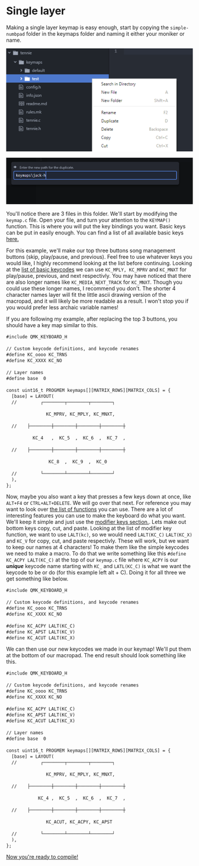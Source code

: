 # Single layer

Making a single layer keymap is easy enough, start by copying the `simple-numbpad` folder in the keymaps folder and naming it either your moniker or name.

![new folder](images/duplicate-test.png)

![naming](images/duplicate.PNG)

You'll notice there are 3 files in this folder. We'll start by modifying the `keymap.c` file. Open your file, and turn your attention to the `KEYMAP()` function. This is where you will put the key bindings you want. Basic keys can be put in easily enough. You can find a list of all available basic keys [here.](https://docs.qmk.fm/#/keycodes_basic)

For this example, we'll make our top three buttons song management buttons (skip, play/pause, and previous). Feel free to use whatever keys you would like, I highly recommend looking at the list before continuing. Looking at the [list of basic keycodes](https://docs.qmk.fm/#/keycodes_basic) we can use `KC_MPLY, KC_MPRV` and `KC_MNXT` for play/pause, previous, and next respectivly. You may have noticed that there are also longer names like `KC_MEDIA_NEXT_TRACK` for `KC_MNXT`. Though you could use these longer names, I recommend you don't. The shorter 4 character names layer will fit the little ascii drawing version of the macropad, and it will likely be more readable as a result. I won't stop you if you would prefer less archaic variable names!

If you are following my example, after replacing the top 3 buttons, you should have a key map similar to this.

```
#include QMK_KEYBOARD_H

// Custom keycode definitions, and keycode renames
#define KC_oooo KC_TRNS
#define KC_XXXX KC_NO

// Layer names
#define base  0

const uint16_t PROGMEM keymaps[][MATRIX_ROWS][MATRIX_COLS] = {
  [base] = LAYOUT(
  //         ┌────────┬────────┬────────┐

               KC_MPRV, KC_MPLY, KC_MNXT,

  //    ├────────┼────────┼────────┼────────┼

          KC_4   ,  KC_5  ,  KC_6  ,  KC_7  ,

  //    ├────────┼────────┼────────┼────────┼

                KC_8  ,  KC_9  ,  KC_0

  //         └────────┴────────┴────────┘
  ),
};
```

Now, maybe you also want a key that presses a few keys down at once, like `ALT+F4` or `CTRL+ALT+DELETE`. We will go over that next. For reference you may want to look over [the list of functions](https://docs.qmk.fm/#/feature_advanced_keycodes) you can use. There are a lot of interesting features you can use to make the keyboard do what you want. We'll keep it simple and just use the [modifier keys section.](https://docs.qmk.fm/#/feature_advanced_keycodes?id=modifier-keys). Lets make out bottom keys copy, cut, and paste. Looking at the list of modifier key function, we want to use `LALT(kc)`, so we would need `LALT(KC_C)` `LALT(KC_X)` and `KC_V` for copy, cut, and paste respectivly. These will work, but we want to keep our names at 4 characters! To make them like the simple keycodes we need to make a macro. To do that we write something like this `#define KC_ACPY LALT(KC_C)` at the top of our `keymap.c` file where `KC_ACPY` is our ***unique*** keycode name starting with `KC_` and `LATL(KC_C)` is what we want the keycode to be or do (for this example left alt + C). Doing it for all three we get something like below.

```
#include QMK_KEYBOARD_H

// Custom keycode definitions, and keycode renames
#define KC_oooo KC_TRNS
#define KC_XXXX KC_NO

#define KC_ACPY LALT(KC_C)
#define KC_APST LALT(KC_V)
#define KC_ACUT LALT(KC_X)

```

We can then use our new keycodes we made in our keymap! We'll put them at the bottom of our macropad.  The end result should look something like this.

```
#include QMK_KEYBOARD_H

// Custom keycode definitions, and keycode renames
#define KC_oooo KC_TRNS
#define KC_XXXX KC_NO

#define KC_ACPY LALT(KC_C)
#define KC_APST LALT(KC_V)
#define KC_ACUT LALT(KC_X)

// Layer names
#define base  0

const uint16_t PROGMEM keymaps[][MATRIX_ROWS][MATRIX_COLS] = {
  [base] = LAYOUT(
  //         ┌────────┬────────┬────────┐

               KC_MPRV, KC_MPLY, KC_MNXT,

  //    ├────────┼────────┼────────┼────────┼

            KC_4 ,  KC_5  ,  KC_6  ,  KC_7  ,

  //    ├────────┼────────┼────────┼────────┼

               KC_ACUT, KC_ACPY, KC_APST

  //         └────────┴────────┴────────┘
  ),
};
```

[Now you're ready to compile!](compiling.md)

